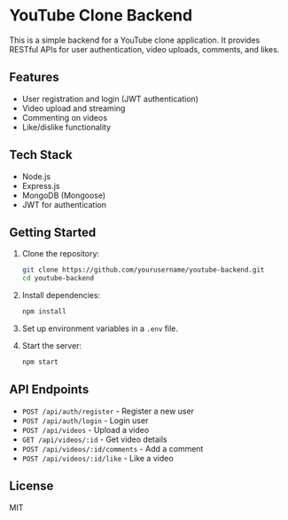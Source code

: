 # YouTube Clone Backend

This is a simple backend for a YouTube clone application. It provides RESTful APIs for user authentication, video uploads, comments, and likes.

## Features

- User registration and login (JWT authentication)
- Video upload and streaming
- Commenting on videos
- Like/dislike functionality

## Tech Stack

- Node.js
- Express.js
- MongoDB (Mongoose)
- JWT for authentication

## Getting Started

1. Clone the repository:
    ```bash
    git clone https://github.com/yourusername/youtube-backend.git
    cd youtube-backend
    ```

2. Install dependencies:
    ```bash
    npm install
    ```

3. Set up environment variables in a `.env` file.

4. Start the server:
    ```bash
    npm start
    ```

## API Endpoints

- `POST /api/auth/register` - Register a new user
- `POST /api/auth/login` - Login user
- `POST /api/videos` - Upload a video
- `GET /api/videos/:id` - Get video details
- `POST /api/videos/:id/comments` - Add a comment
- `POST /api/videos/:id/like` - Like a video

## License

MIT
